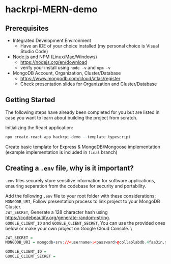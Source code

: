 # hackrpi-MERN-demo

## Prerequisites 

- Integrated Development Environment
    - Have an IDE of your choice installed (my personal choice is Visual Studio Code)
- Node.js and NPM (Linux/Mac/Windows)
    - https://nodejs.org/en/download
    - verify your install using `node -v` and `npm -v`
- MongoDB Account, Organization, Cluster/Database
    - https://www.mongodb.com/cloud/atlas/register
    - Check presentation slides for Organization and Cluster/Database

## Getting Started

The following steps have already been completed for you but are listed in case you want to learn about building the project from scratch. 

Initializing the React application:  
```r 
npx create-react-app hackrpi-demo --template typescript
```
Create basic template for Express & MongoDB/Mongoose implementation (example implementation is included in `final` branch)

## Creating a `.env` file, why is it important?

`.env` files securely store sensitive information for software applications, ensuring separation from the codebase for security and portability.

Add the following `.env` file to your root folder with these considerations: \
`MONGODB_URI`, Follow presentation process to link project to your MongoDB Cluster. \
`JWT_SECRET`, Generate a 128 character hash using https://codebeautify.org/generate-random-string. \
`GOOGLE_CLIENT_ID` and `GOOGLE_CLIENT_SECRET`, You can use the provided ones below or make your own project on Google Cloud Console. \
```r
JWT_SECRET = 
MONGODB_URI = mongodb+srv://<username>:<password>@collablabdb.4faa3in.mongodb.net/?retryWrites=true&w=majority

GOOGLE_CLIENT_ID = 
GOOGLE_CLIENT_SECRET = 
```